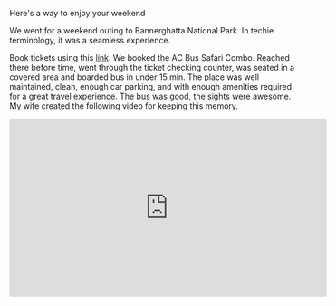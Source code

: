Here's a way to enjoy your weekend

We went for a weekend outing to Bannerghatta National Park. In techie terminology, it was a seamless experience.

Book tickets using this [link](https://etickets.bannerughattabiopark.org/bookingticket). We booked the AC Bus Safari Combo. Reached there before time, went through the ticket checking counter, was seated in a covered area and boarded bus in under 15 min. The place was well maintained, clean, enough car parking, and with enough amenities required for a great travel experience. The bus was good, the sights were awesome. My wife created the following video for keeping this memory.

<iframe width="560" height="315" src="https://www.youtube.com/embed/28UuAehXxbU?si=jNY4Y1VnrvK51ttX" title="YouTube video player" frameborder="0" allow="accelerometer; autoplay; clipboard-write; encrypted-media; gyroscope; picture-in-picture; web-share" referrerpolicy="strict-origin-when-cross-origin" allowfullscreen></iframe>